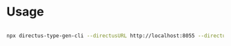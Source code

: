 # Usage

```bash

npx directus-type-gen-cli --directusURL http://localhost:8055 --directusToken <token> --outputPath ./types.ts

```